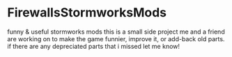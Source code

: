 # FirewallsStormworksMods
funny &amp; useful stormworks mods
this is a small side project me and a friend are working on to make the game funnier, improve it, or add-back old parts.
if there are any depreciated parts that i missed let me know!


